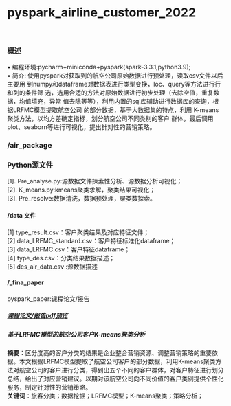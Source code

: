# pyspark_airline_customer_2022

<br>

### 概述
• 编程环境:pycharm+miniconda+pyspark(spark-3.3.1,python3.9);<br>
• 简介: 使用pyspark对获取到的航空公司原始数据进行预处理，读取csv文件以后主要用
到numpy和dataframe对数据表进行类型变换，loc、query等方法进行行和列的条件筛
选，选用合适的方法对原始数据进行初步处理（去除空值，重复数据，均值填充，异常
值去除等等），利用内置的sql库辅助进行数据库的查询，根据LRFMC模型提取航空公司
的部分数据，基于大数据集的特点，利用 K-means 聚类方法，以均方差确定指标，划分航空公司不同类别的客户
群体，最后调用plot、seaborn等进行可视化，提出针对性的营销策略。
<br>
### /air_package
### Python源文件<br>
[1]. Pre_analyse.py:源数据文件探索性分析、源数据分析可视化；<br>
[2]. K_means.py:kmeans聚类求解，聚类结果可视化；<br>
[3]. Pre_resolve:数据清洗，数据预处理，聚类数探索。<br>
  ####  /data 文件
[1] type_result.csv：客户聚类结果及对应特征文件；<br>
[2] data_LRFMC_standard.csv：客户特征标准化dataframe；<br>
[3] data_LRFMC.csv：客户特征dataframe；<br>
[4] type_des.csv：分类结果数据描述；<br>
[5] des_air_data.csv :源数据描述 <br>
 #### /_fina_paper
 pyspark_paper:课程论文/报告
##### <a href="https://github.com/MinjieY/pyspark_airline_customer_2022/pysparkProject_work/_fina_paper/pyspark_paper.pdf" target="_blank">课程论文/报告pdf预览</a>

##### 基于LRFMC模型的航空公司客户K-means聚类分析<br>
**摘要**：区分度高的客户分类的结果是企业整合营销资源、调整营销策略的重要依据。本文根据LRFMC模型提取了航空公司客户的部分数据，利用K-means聚类方法对航空公司的客户进行分类，得到出五个不同的客户群体，对客户特征进行划分总结，给出了对应营销建议。以期对该航空公司向不同价值的客户类别提供个性化服务，制定针对性的营销策略。<br>
**关键词**：旅客分类；数据挖掘；LRFMC模型；K-means聚类；策略分析；</a>
